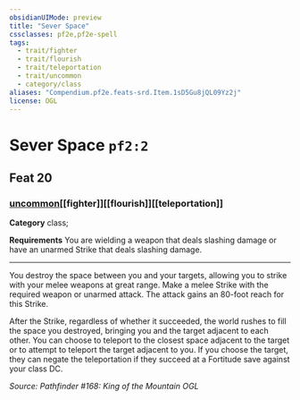 ```yaml
---
obsidianUIMode: preview
title: "Sever Space"
cssclasses: pf2e,pf2e-spell
tags:
  - trait/fighter
  - trait/flourish
  - trait/teleportation
  - trait/uncommon
  - category/class
aliases: "Compendium.pf2e.feats-srd.Item.1sD5Gu8jQL09Yz2j"
license: OGL
---
```

# Sever Space `pf2:2`
## Feat 20
### [uncommon](uncommon "Uncommon Rarity Trait")[[fighter]][[flourish]][[teleportation]]

**Category** class; 




**Requirements** You are wielding a weapon that deals slashing damage or have an unarmed Strike that deals slashing damage.

* * *

You destroy the space between you and your targets, allowing you to strike with your melee weapons at great range. Make a melee Strike with the required weapon or unarmed attack. The attack gains an 80-foot reach for this Strike.

After the Strike, regardless of whether it succeeded, the world rushes to fill the space you destroyed, bringing you and the target adjacent to each other. You can choose to teleport to the closest space adjacent to the target or to attempt to teleport the target adjacent to you. If you choose the target, they can negate the teleportation if they succeed at a Fortitude save against your class DC.

*Source: Pathfinder #168: King of the Mountain*
*OGL*